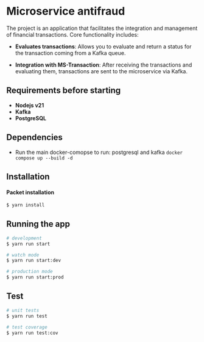 
# Microservice antifraud

The project is an application that facilitates the integration and management of financial transactions. Core functionality includes:

- **Evaluates transactions**: Allows you to evaluate and return a status for the transaction coming from a Kafka queue.
  
- **Integration with MS-Transaction**: After receiving the transactions and evaluating them, transactions are sent to the microservice via Kafka.

## Requirements before starting
- **Nodejs v21**
- **Kafka**
- **PostgreSQL**

## Dependencies
- Run the main docker-comopse to run: postgresql and kafka
`docker compose up --build -d`

## Installation

#### Packet installation
```bash
$ yarn install
```

## Running the app

```bash
# development
$ yarn run start

# watch mode
$ yarn run start:dev

# production mode
$ yarn run start:prod
```

## Test

```bash
# unit tests
$ yarn run test

# test coverage
$ yarn run test:cov
```

